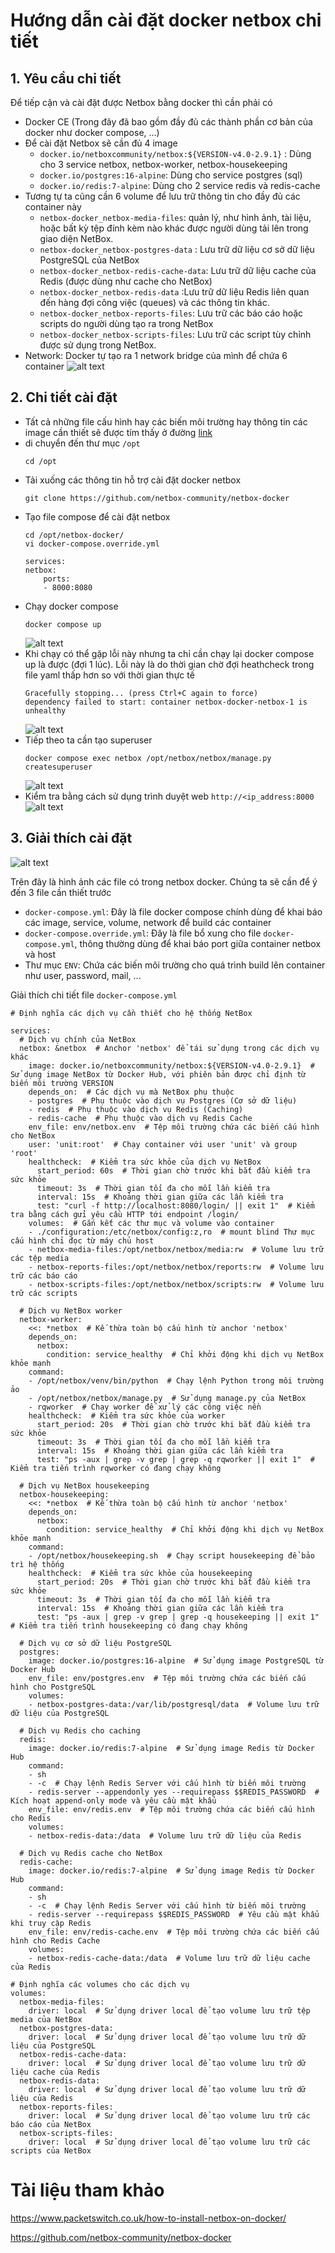 # Hướng dẫn cài đặt docker netbox chi tiết 
## 1. Yêu cầu chi tiết
Để tiếp cận và cài đặt được Netbox bằng docker thì cần phải có 
- Docker CE (Trong đây đã bao gồm đầy đủ các thành phần cơ bản của docker như docker compose, ...) 
- Để cài đặt Netbox sẽ cần đủ 4 image 
  - `docker.io/netboxcommunity/netbox:${VERSION-v4.0-2.9.1}` : Dùng cho 3 service netbox, netbox-worker, netbox-housekeeping
  - `docker.io/postgres:16-alpine`: Dùng cho service postgres (sql)
  - `docker.io/redis:7-alpine`: Dùng cho 2 service redis và redis-cache
- Tương tự ta cũng cần 6 volume để lưu trữ thông tin cho đầy đủ các container này
  - `netbox-docker_netbox-media-files`: quản lý, như hình ảnh, tài liệu, hoặc bất kỳ tệp đính kèm nào khác được người dùng tải lên trong giao diện NetBox.
  - `netbox-docker_netbox-postgres-data` : Lưu trữ dữ liệu cơ sở dữ liệu PostgreSQL của NetBox
  - `netbox-docker_netbox-redis-cache-data`: Lưu trữ dữ liệu cache của Redis (được dùng như cache cho NetBox)
  - `netbox-docker_netbox-redis-data` :Lưu trữ dữ liệu Redis liên quan đến hàng đợi công việc (queues) và các thông tin khác.
  - `netbox-docker_netbox-reports-files`: Lưu trữ các báo cáo hoặc scripts do người dùng tạo ra trong NetBox
  - `netbox-docker_netbox-scripts-files`: Lưu trữ các script tùy chỉnh được sử dụng trong NetBox.
- Network: Docker tự tạo ra 1 network bridge của mình để chứa 6 container 
  ![alt text](anh/Screenshot_31.png)
## 2. Chi tiết cài đặt
- Tất cả những file cấu hình hay các biến môi trường hay thông tin các image cần thiết sẽ được tím thấy ở đường [link](https://github.com/netbox-community/netbox-docker)
- di chuyển đến thư mục `/opt`
  ```
  cd /opt
  ```
- Tải xuống các thông tin hỗ trợ cài đặt docker netbox
  ```
  git clone https://github.com/netbox-community/netbox-docker
  ```
- Tạo file compose để cài đặt netbox
  ```
  cd /opt/netbox-docker/
  vi docker-compose.override.yml
  ```
    ```
    services:
    netbox:
        ports:
        - 8000:8080
    ```
- Chạy docker compose 
  ```
  docker compose up
  ```
  ![alt text](anh/Screenshot_32.png)
- Khi chạy có thể gặp lỗi này nhưng ta chỉ cần chạy lại docker compose up là được (đợi 1 lúc). Lỗi này là do thời gian chờ đợi heathcheck trong file yaml thấp hơn so với thời gian thực tế
  ```
  Gracefully stopping... (press Ctrl+C again to force)
  dependency failed to start: container netbox-docker-netbox-1 is unhealthy
  ```
  ![alt text](anh/Screenshot_33.png)
- Tiếp theo ta cần tạo superuser
  ```
  docker compose exec netbox /opt/netbox/netbox/manage.py createsuperuser
  ```
  ![alt text](anh/Screenshot_34.png)
- Kiểm tra bằng cách sử dụng trình duyệt web `http://<ip_address:8000`
  ![alt text](anh/Screenshot_35.png)
## 3. Giải thích cài đặt
![alt text](anh/Screenshot_36.png)

Trên đây là hình ảnh các file có trong netbox docker. Chúng ta sẽ cần để ý đến 3 file cần thiết trước
- `docker-compose.yml`: Đây là file docker compose chính dùng để khai báo các image, service, volume, network để build các container
- `docker-compose.override.yml`: Đây là file bổ xung cho file `docker-compose.yml`, thông thường dùng để khai báo port giữa container netbox và host
- Thư mục `ENV`: Chứa các biến môi trường cho quá trình build lên container như user, password, mail, ...

Giải thích chi tiết file `docker-compose.yml`

```
# Định nghĩa các dịch vụ cần thiết cho hệ thống NetBox

services:
  # Dịch vụ chính của NetBox
  netbox: &netbox  # Anchor 'netbox' để tái sử dụng trong các dịch vụ khác
    image: docker.io/netboxcommunity/netbox:${VERSION-v4.0-2.9.1}  # Sử dụng image NetBox từ Docker Hub, với phiên bản được chỉ định từ biến môi trường VERSION
    depends_on:  # Các dịch vụ mà NetBox phụ thuộc
    - postgres  # Phụ thuộc vào dịch vụ Postgres (Cơ sở dữ liệu)
    - redis  # Phụ thuộc vào dịch vụ Redis (Caching)
    - redis-cache  # Phụ thuộc vào dịch vụ Redis Cache
    env_file: env/netbox.env  # Tệp môi trường chứa các biến cấu hình cho NetBox
    user: 'unit:root'  # Chạy container với user 'unit' và group 'root'
    healthcheck:  # Kiểm tra sức khỏe của dịch vụ NetBox
      start_period: 60s  # Thời gian chờ trước khi bắt đầu kiểm tra sức khỏe
      timeout: 3s  # Thời gian tối đa cho mỗi lần kiểm tra
      interval: 15s  # Khoảng thời gian giữa các lần kiểm tra
      test: "curl -f http://localhost:8080/login/ || exit 1"  # Kiểm tra bằng cách gửi yêu cầu HTTP tới endpoint /login/
    volumes:  # Gắn kết các thư mục và volume vào container
    - ./configuration:/etc/netbox/config:z,ro  # mount blind Thư mục cấu hình chỉ đọc từ máy chủ host
    - netbox-media-files:/opt/netbox/netbox/media:rw  # Volume lưu trữ các tệp media
    - netbox-reports-files:/opt/netbox/netbox/reports:rw  # Volume lưu trữ các báo cáo
    - netbox-scripts-files:/opt/netbox/netbox/scripts:rw  # Volume lưu trữ các scripts

  # Dịch vụ NetBox worker
  netbox-worker:
    <<: *netbox  # Kế thừa toàn bộ cấu hình từ anchor 'netbox'
    depends_on:
      netbox:
        condition: service_healthy  # Chỉ khởi động khi dịch vụ NetBox khỏe mạnh
    command:
    - /opt/netbox/venv/bin/python  # Chạy lệnh Python trong môi trường ảo
    - /opt/netbox/netbox/manage.py  # Sử dụng manage.py của NetBox
    - rqworker  # Chạy worker để xử lý các công việc nền
    healthcheck:  # Kiểm tra sức khỏe của worker
      start_period: 20s  # Thời gian chờ trước khi bắt đầu kiểm tra sức khỏe
      timeout: 3s  # Thời gian tối đa cho mỗi lần kiểm tra
      interval: 15s  # Khoảng thời gian giữa các lần kiểm tra
      test: "ps -aux | grep -v grep | grep -q rqworker || exit 1"  # Kiểm tra tiến trình rqworker có đang chạy không

  # Dịch vụ NetBox housekeeping
  netbox-housekeeping:
    <<: *netbox  # Kế thừa toàn bộ cấu hình từ anchor 'netbox'
    depends_on:
      netbox:
        condition: service_healthy  # Chỉ khởi động khi dịch vụ NetBox khỏe mạnh
    command:
    - /opt/netbox/housekeeping.sh  # Chạy script housekeeping để bảo trì hệ thống
    healthcheck:  # Kiểm tra sức khỏe của housekeeping
      start_period: 20s  # Thời gian chờ trước khi bắt đầu kiểm tra sức khỏe
      timeout: 3s  # Thời gian tối đa cho mỗi lần kiểm tra
      interval: 15s  # Khoảng thời gian giữa các lần kiểm tra
      test: "ps -aux | grep -v grep | grep -q housekeeping || exit 1"  # Kiểm tra tiến trình housekeeping có đang chạy không

  # Dịch vụ cơ sở dữ liệu PostgreSQL
  postgres:
    image: docker.io/postgres:16-alpine  # Sử dụng image PostgreSQL từ Docker Hub
    env_file: env/postgres.env  # Tệp môi trường chứa các biến cấu hình cho PostgreSQL
    volumes:
    - netbox-postgres-data:/var/lib/postgresql/data  # Volume lưu trữ dữ liệu của PostgreSQL

  # Dịch vụ Redis cho caching
  redis:
    image: docker.io/redis:7-alpine  # Sử dụng image Redis từ Docker Hub
    command:
    - sh
    - -c  # Chạy lệnh Redis Server với cấu hình từ biến môi trường
    - redis-server --appendonly yes --requirepass $$REDIS_PASSWORD  # Kích hoạt append-only mode và yêu cầu mật khẩu
    env_file: env/redis.env  # Tệp môi trường chứa các biến cấu hình cho Redis
    volumes:
    - netbox-redis-data:/data  # Volume lưu trữ dữ liệu của Redis

  # Dịch vụ Redis cache cho NetBox
  redis-cache:
    image: docker.io/redis:7-alpine  # Sử dụng image Redis từ Docker Hub
    command:
    - sh
    - -c  # Chạy lệnh Redis Server với cấu hình từ biến môi trường
    - redis-server --requirepass $$REDIS_PASSWORD  # Yêu cầu mật khẩu khi truy cập Redis
    env_file: env/redis-cache.env  # Tệp môi trường chứa các biến cấu hình cho Redis Cache
    volumes:
    - netbox-redis-cache-data:/data  # Volume lưu trữ dữ liệu cache của Redis

# Định nghĩa các volumes cho các dịch vụ
volumes:
  netbox-media-files:
    driver: local  # Sử dụng driver local để tạo volume lưu trữ tệp media của NetBox
  netbox-postgres-data:
    driver: local  # Sử dụng driver local để tạo volume lưu trữ dữ liệu của PostgreSQL
  netbox-redis-cache-data:
    driver: local  # Sử dụng driver local để tạo volume lưu trữ dữ liệu cache của Redis
  netbox-redis-data:
    driver: local  # Sử dụng driver local để tạo volume lưu trữ dữ liệu của Redis
  netbox-reports-files:
    driver: local  # Sử dụng driver local để tạo volume lưu trữ các báo cáo của NetBox
  netbox-scripts-files:
    driver: local  # Sử dụng driver local để tạo volume lưu trữ các scripts của NetBox
```
# Tài liệu tham khảo
https://www.packetswitch.co.uk/how-to-install-netbox-on-docker/

https://github.com/netbox-community/netbox-docker
